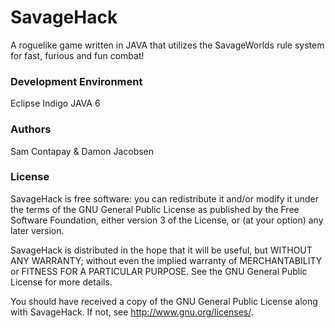SavageHack
==========

A roguelike game written in JAVA that utilizes the SavageWorlds rule system for fast, furious and fun combat!

### Development Environment ###

Eclipse Indigo JAVA 6

### Authors ###

Sam Contapay & Damon Jacobsen

### License ###

SavageHack is free software: you can redistribute it and/or modify
it under the terms of the GNU General Public License as published by
the Free Software Foundation, either version 3 of the License, or
(at your option) any later version.

SavageHack is distributed in the hope that it will be useful,
but WITHOUT ANY WARRANTY; without even the implied warranty of
MERCHANTABILITY or FITNESS FOR A PARTICULAR PURPOSE.  See the
GNU General Public License for more details.

You should have received a copy of the GNU General Public License
along with SavageHack.  If not, see <http://www.gnu.org/licenses/>.